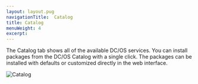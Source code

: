 ```yaml
---
layout: layout.pug
navigationTitle:  Catalog
title: Catalog
menuWeight: 4
excerpt:
---
```


The Catalog tab shows all of the available DC/OS services. You can install packages from the DC/OS Catalog with a single click. The packages can be installed with defaults or customized directly in the web interface.

![Catalog](/mesosphere/dcos/1.10/img/catalog-ee.png)
